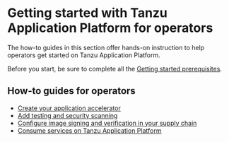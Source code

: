# Getting started with Tanzu Application Platform for operators

The how-to guides in this section offer hands-on instruction to help operators get started on Tanzu Application Platform.

Before you start, be sure to complete all the [Getting started prerequisites](../getting-started.md).

## <a id='how-to-operators'></a>How-to guides for operators

- [Create your application accelerator](create-app-accelerator.md)
- [Add testing and security scanning](add-test-and-security.md.hbs)
- [Configure image signing and verification in your supply chain](config-supply-chain.md)
- [Consume services on Tanzu Application Platform](getting-started/consume-services.md)
